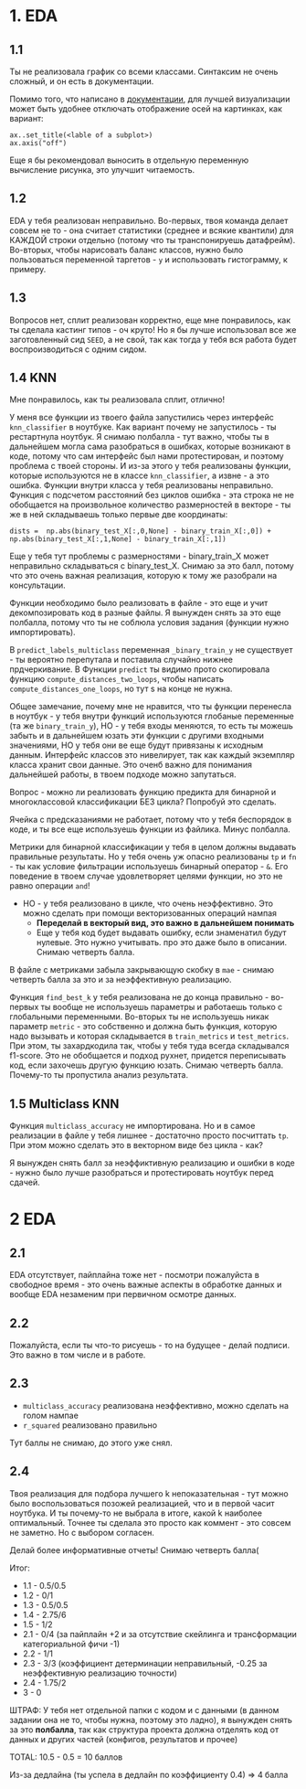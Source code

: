 # 1. EDA
## 1.1
Ты не реализовала график со всеми классами. Синтаксим не очень сложный, и он есть в документации.

Помимо того, что написано в [документации](https://matplotlib.org/stable/api/_as_gen/matplotlib.pyplot.subplots.html), для лучшей визуализации может быть удобнее отключать отображение осей на картинках, как вариант:
```{python}
ax..set_title(<lable of a subplot>)
ax.axis("off")
```

Еще я бы рекомендовал выносить в отдельную переменную вычисление рисунка, это улучшит читаемость.

## 1.2
EDA у тебя реализован неправильно. Во-первых, твоя команда делает совсем не то - она считает статистики (среднее и всякие квантили) для КАЖДОЙ строки отдельно (потому что ты транспонируешь датафрейм). Во-вторых, чтобы нарисовать баланс классов, нужно было пользоваться переменной таргетов - `y` и использовать гистограмму, к примеру. 


## 1.3
Вопросов нет, сплит реализован корректно, еще мне понравилось, как ты сделала кастинг типов - оч круто! Но я бы лучше использовал все же заготовленный сид `SEED`, а не свой, так как тогда у тебя вся работа будет воспроизводиться с одним сидом.

## 1.4 KNN
Мне понравилось, как ты реализовала сплит, отлично!

У меня все функции из твоего файла запустились через интерфейс `knn_classifier` в ноутбуке. Как вариант почему не запустилось - ты рестартнула ноутбук. Я снимаю полбалла - тут важно, чтобы ты в дальнейшем могла сама разобраться в ошибках, которые возникают в коде, потому что сам интерфейс был нами протестирован, и поэтому проблема с твоей стороны. И из-за этого у тебя реализованы функции, которые используются не в классе `knn_classifier`, а извне - а это ошибка. Функции внутри класса у тебя реализованы неправильно. Функция с подсчетом расстояний без циклов ошибка - эта строка не не обобщается на произвольное количество размерностей в векторе - ты же в ней складываешь только первые две координаты:

```{python}
dists =  np.abs(binary_test_X[:,0,None] - binary_train_X[:,0]) + np.abs(binary_test_X[:,1,None] - binary_train_X[:,1])

```


Еще у тебя тут проблемы с размерностями - binary_train_X может неправильно складываться с binary_test_X. Снимаю за это балл, потому что это очень важная реализация, которую к тому же разобрали на консультации.

Функции необходимо было реализовать в файле - это еще и учит декомпозировать код в разные файлы. Я вынужден снять за это еще полбалла, потому что ты не соблюла условия задания (функции нужно импортировать).

В `predict_labels_multiclass` переменная `_binary_train_y` не существует - ты вероятно перепутала и поставила случайно нижнее прдчеркивание. В Функции `predict` ты видимо прото скопировала функцию `compute_distances_two_loops`, чтобы написать `compute_distances_one_loops`, но тут s на конце не нужна. 

Общее замечание, почему мне не нравится, что ты функции перенесла в ноутбук - у тебя внутри функций используются глобаные переменные (та же `binary_train_y`), НО - у тебя входы меняются, то есть ты можешь забыть и в дальнейшем юзать эти функции с другими входными значениями, НО у тебя они ве еще будут привязаны к исходным данным. Интерфейс классов это нивелирует, так как каждый экземпляр класса хранит свои данные. Это оченб важно для понимания дальнейшей работы, в твоем подходе можно запутаться.

Вопрос - можно ли реализовать функцию предикта для бинарной и многоклассовой классификации БЕЗ цикла? Попробуй это сделать.

Ячейка с предсказаниями не работает, потому что у тебя беспорядок в коде, и ты все еще используешь функции из файлика. Минус полбалла.




Метрики для бинарной классификации у тебя в целом должны выдавать правильные результаты. Но у тебя очень уж опасно реализованы `tp` и `fn` -  ты как условие фильтрации используешь бинарный оператор - `&`. Его поведение в твоем случае удовлетворяет целями функции, но это не равно операции `and`!


- НО - у тебя реализовано в цикле, что очень неэффективно. Это можно сделать при помощи векторизованных операций нампая
  - **Переделай в векторый вид, это важно в дальнейшем понимать**
  - Еще у тебя код будет выдавать ошибку, если знаменатил будут нулевые. Это нужно учитывать. про это даже было в описании. Снимаю четверть балла.

В файле с метриками забыла закрывающую скобку в `mae` - снимаю четверть балла за это и за неэффективную реализацию.


Функция `find_best_k` у тебя реализована не до конца правильно - во-первых ты вообще не используешь параметры и работаешь только с глобальными переменными. Во-вторых ты не используешь никак параметр `metric` - это собственно и должна быть функция, которую надо вызывать и которая складывается в `train_metrics` и `test_metrics`. При этом, ты захардкодила так, чтобы у тебя туда всегда складывался f1-score. Это не обобщается и подход рухнет, придется переписывать код, если захочешь другую функцию юзать. Снимаю четверть балла. Почему-то ты пропустила анализ результата.



## 1.5 Multiclass KNN

Функция `multiclass_accuracy` не импортирована. Но и в самое реализации в файле у тебя лишнее - достаточно просто посчиттать `tp`. При этом можно сделать это в векторном виде без цикла - как?

Я вынужден снять балл за неэффиктивную реализацию и ошибки в коде - нужно было лучше разобраться и протестировать ноутбук перед сдачей.


# 2 EDA

## 2.1

EDA отсутствует, пайплайна тоже нет - посмотри пожалуйста в свободное время - это очень важные аспекты в обработке данных и вообще EDA незаменим при первичном осмотре данных.

## 2.2
Пожалуйста, если ты что-то рисуешь - то на будущее - делай подписи. Это важно в том числе и в работе.


## 2.3

- `multiclass_accuracy` реализована неэффективно, можно сделать на голом нампае
- `r_squared` реализовано правильно

Тут баллы не снимаю, до этого уже снял.

## 2.4
Твоя реализация для подбора лучшего k непоказательная - тут можно было воспользоваться позожей реализацией, что и в первой часит ноутбука. И ты почему-то не выбрала в итоге, какой k наиболее оптимальный. Точнее ты сделала это просто как коммент - это совсем не заметно. Но с выбором согласен.

Делай более информативные отчеты! Снимаю четверть балла(



Итог:
- 1.1 - 0.5/0.5
- 1.2 - 0/1
- 1.3 - 0.5/0.5
- 1.4 - 2.75/6 
- 1.5 - 1/2
- 2.1 - 0/4 (за пайплайн +2 и за отсутствие скейлинга и трансформации категориальной фичи -1)
- 2.2 - 1/1
- 2.3 - 3/3 (коэффициент детерминации неправильный, -0.25 за неэффективную реализацию точности)
- 2.4 - 1.75/2
- 3 - 0

ШТРАФ: У тебя нет отдельной папки с кодом и с данными (в данном задании она не то, чтобы нужна, поэтому это ладно), я вынужден снять за это **полбалла**, так как структура проекта должна отделять код от данных и других частей (конфигов, результатов и прочее)

TOTAL: 10.5 - 0.5 = 10 баллов

Из-за дедлайна (ты успела в дедлайн по коэффициенту 0.4) => 4 балла
